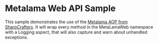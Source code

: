 # Metalama Web API Sample

This sample demonstrates the use of the [Metalama AOP from SharpCrafters](https://www.postsharp.net/metalama).
It will wrap every method in the MetaLamaWeb namespace with a Logging aspect, that will also capture and warn about unhandled exceptions.